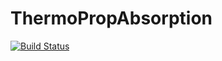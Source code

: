 # ThermoPropAbsorption

[![Build Status](https://github.com/colleenfroysa/ThermoPropAbsorption.jl/actions/workflows/CI.yml/badge.svg?branch=main)](https://github.com/colleenfroysa/ThermoPropAbsorption.jl/actions/workflows/CI.yml?query=branch%3Amain)
